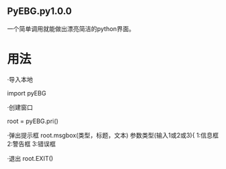 ## PyEBG.py1.0.0
一个简单调用就能做出漂亮简洁的python界面。



# 用法

·导入本地

import pyEBG


·创建窗口

 root = pyEBG.pri()


·弹出提示框
 root.msgbox(类型，标题，文本)
 参数类型(输入1或2或3){
 1:信息框
 2:警告框
 3:错误框

 
·退出
 root.EXIT()
